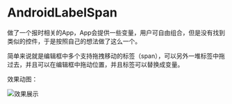 # AndroidLabelSpan

做了一个报时相关的App，App会提供一些变量，用户可自由组合，但是没有找到类似的控件，于是按照自己的想法做了这么一个。

简单来说就是编辑框中多个支持拖拽移动的标签（span），可以另外一堆标签中拖过去，并且可以在编辑框中拖动位置，并且标签可以替换成变量。

效果动图：

![效果展示](./效果展示_320x656_15s.gif)
